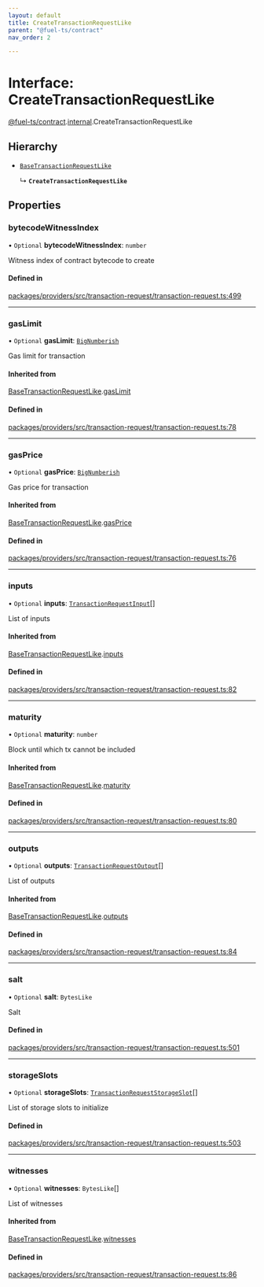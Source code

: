 ```yaml
---
layout: default
title: CreateTransactionRequestLike
parent: "@fuel-ts/contract"
nav_order: 2

---
```


# Interface: CreateTransactionRequestLike

[@fuel-ts/contract](../index.md).[internal](../namespaces/internal.md).CreateTransactionRequestLike

## Hierarchy

- [`BaseTransactionRequestLike`](internal-BaseTransactionRequestLike.md)

  ↳ **`CreateTransactionRequestLike`**

## Properties

### bytecodeWitnessIndex

• `Optional` **bytecodeWitnessIndex**: `number`

Witness index of contract bytecode to create

#### Defined in

[packages/providers/src/transaction-request/transaction-request.ts:499](https://github.com/FuelLabs/fuels-ts/blob/master/packages/providers/src/transaction-request/transaction-request.ts#L499)

___

### gasLimit

• `Optional` **gasLimit**: [`BigNumberish`](../namespaces/internal.md#bignumberish)

Gas limit for transaction

#### Inherited from

[BaseTransactionRequestLike](internal-BaseTransactionRequestLike.md).[gasLimit](internal-BaseTransactionRequestLike.md#gaslimit)

#### Defined in

[packages/providers/src/transaction-request/transaction-request.ts:78](https://github.com/FuelLabs/fuels-ts/blob/master/packages/providers/src/transaction-request/transaction-request.ts#L78)

___

### gasPrice

• `Optional` **gasPrice**: [`BigNumberish`](../namespaces/internal.md#bignumberish)

Gas price for transaction

#### Inherited from

[BaseTransactionRequestLike](internal-BaseTransactionRequestLike.md).[gasPrice](internal-BaseTransactionRequestLike.md#gasprice)

#### Defined in

[packages/providers/src/transaction-request/transaction-request.ts:76](https://github.com/FuelLabs/fuels-ts/blob/master/packages/providers/src/transaction-request/transaction-request.ts#L76)

___

### inputs

• `Optional` **inputs**: [`TransactionRequestInput`](../namespaces/internal.md#transactionrequestinput)[]

List of inputs

#### Inherited from

[BaseTransactionRequestLike](internal-BaseTransactionRequestLike.md).[inputs](internal-BaseTransactionRequestLike.md#inputs)

#### Defined in

[packages/providers/src/transaction-request/transaction-request.ts:82](https://github.com/FuelLabs/fuels-ts/blob/master/packages/providers/src/transaction-request/transaction-request.ts#L82)

___

### maturity

• `Optional` **maturity**: `number`

Block until which tx cannot be included

#### Inherited from

[BaseTransactionRequestLike](internal-BaseTransactionRequestLike.md).[maturity](internal-BaseTransactionRequestLike.md#maturity)

#### Defined in

[packages/providers/src/transaction-request/transaction-request.ts:80](https://github.com/FuelLabs/fuels-ts/blob/master/packages/providers/src/transaction-request/transaction-request.ts#L80)

___

### outputs

• `Optional` **outputs**: [`TransactionRequestOutput`](../namespaces/internal.md#transactionrequestoutput)[]

List of outputs

#### Inherited from

[BaseTransactionRequestLike](internal-BaseTransactionRequestLike.md).[outputs](internal-BaseTransactionRequestLike.md#outputs)

#### Defined in

[packages/providers/src/transaction-request/transaction-request.ts:84](https://github.com/FuelLabs/fuels-ts/blob/master/packages/providers/src/transaction-request/transaction-request.ts#L84)

___

### salt

• `Optional` **salt**: `BytesLike`

Salt

#### Defined in

[packages/providers/src/transaction-request/transaction-request.ts:501](https://github.com/FuelLabs/fuels-ts/blob/master/packages/providers/src/transaction-request/transaction-request.ts#L501)

___

### storageSlots

• `Optional` **storageSlots**: [`TransactionRequestStorageSlot`](../namespaces/internal.md#transactionrequeststorageslot)[]

List of storage slots to initialize

#### Defined in

[packages/providers/src/transaction-request/transaction-request.ts:503](https://github.com/FuelLabs/fuels-ts/blob/master/packages/providers/src/transaction-request/transaction-request.ts#L503)

___

### witnesses

• `Optional` **witnesses**: `BytesLike`[]

List of witnesses

#### Inherited from

[BaseTransactionRequestLike](internal-BaseTransactionRequestLike.md).[witnesses](internal-BaseTransactionRequestLike.md#witnesses)

#### Defined in

[packages/providers/src/transaction-request/transaction-request.ts:86](https://github.com/FuelLabs/fuels-ts/blob/master/packages/providers/src/transaction-request/transaction-request.ts#L86)
